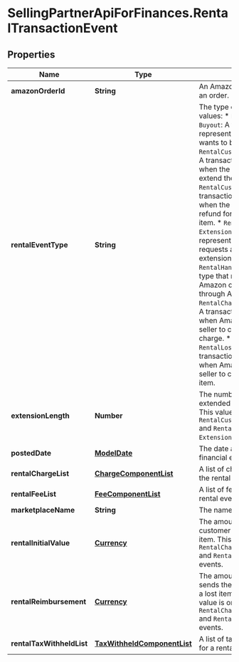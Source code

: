 # SellingPartnerApiForFinances.RentalTransactionEvent

## Properties
Name | Type | Description | Notes
------------ | ------------- | ------------- | -------------
**amazonOrderId** | **String** | An Amazon-defined identifier for an order. | [optional] 
**rentalEventType** | **String** | The type of rental event.  Possible values:  * `RentalCustomerPayment-Buyout`: A transaction type that represents when the customer wants to buy out a rented item.  * `RentalCustomerPayment-Extension`: A transaction type that represents when the customer wants to extend the rental period.  * `RentalCustomerRefund-Buyout`: A transaction type that represents when the customer requests a refund for the buyout of the rented item.  * `RentalCustomerRefund-Extension`: A transaction type that represents when the customer requests a refund over the extension on the rented item.  * `RentalHandlingFee`: A transaction type that represents the fee that Amazon charges sellers who rent through Amazon.  * `RentalChargeFailureReimbursement`: A transaction type that represents when Amazon sends money to the seller to compensate for a failed charge.  * `RentalLostItemReimbursement`: A transaction type that represents when Amazon sends money to the seller to compensate for a lost item. | [optional] 
**extensionLength** | **Number** | The number of days that the buyer extended an already rented item. This value is only returned for `RentalCustomerPayment-Extension` and `RentalCustomerRefund-Extension` events. | [optional] 
**postedDate** | [**ModelDate**](ModelDate.md) | The date and time when the financial event was posted. | [optional] 
**rentalChargeList** | [**ChargeComponentList**](ChargeComponentList.md) | A list of charges associated with the rental event. | [optional] 
**rentalFeeList** | [**FeeComponentList**](FeeComponentList.md) | A list of fees associated with the rental event. | [optional] 
**marketplaceName** | **String** | The name of the marketplace. | [optional] 
**rentalInitialValue** | [**Currency**](Currency.md) | The amount of money that the customer originally paid to rent the item. This value is only returned for `RentalChargeFailureReimbursement` and `RentalLostItemReimbursement` events. | [optional] 
**rentalReimbursement** | [**Currency**](Currency.md) | The amount of money that Amazon sends the seller to compensate for a lost item or a failed charge. This value is only returned for `RentalChargeFailureReimbursement` and `RentalLostItemReimbursement` events. | [optional] 
**rentalTaxWithheldList** | [**TaxWithheldComponentList**](TaxWithheldComponentList.md) | A list of taxes withheld information for a rental item. | [optional] 


